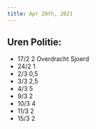 ```yaml
---
title: Apr 20th, 2021
---
```


## Uren Politie:
- 17/2  2 Overdracht Sjoerd
- 24/2 1
- 2/3   0,5
- 3/3   2,5
- 4/3   5
- 9/3   2
- 10/3  4
- 11/3  2
- 15/3  2
